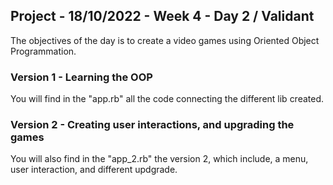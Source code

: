 ## Project - 18/10/2022 - Week 4 - Day 2 / Validant

The objectives of the day is to create a video games using Oriented Object Programmation.  


### Version 1 - Learning the OOP
You will find in the "app.rb" all the code connecting the different lib created.  

### Version 2 - Creating user interactions, and upgrading the games
You will also find in the "app_2.rb" the version 2, which include, a menu, user interaction, and different updgrade. 
